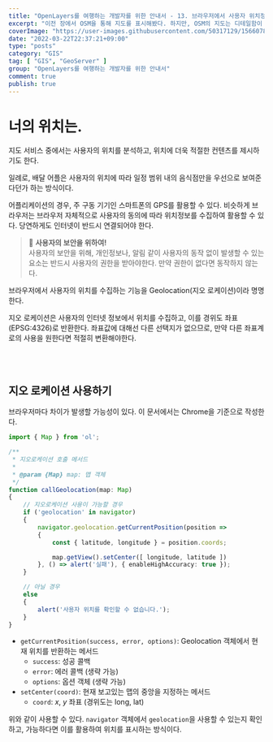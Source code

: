 ```yaml
---
title: "OpenLayers를 여행하는 개발자를 위한 안내서 - 13. 브라우저에서 사용자 위치정보 수집하기"
excerpt: "이전 장에서 OSM을 통해 지도를 표시해봤다. 하지만, OSM의 지도는 디테일함이 떨어진다는 무시할 수 없는 단점이 존재한다. OSM은 사용하기 쉬운 세계지도라는 큰 장점이 있음에도, 저 단점 하나로 인해 국내 서비스용 지도로 사용하기 어렵다. 즉, 예제 이상의 실질적인 서비스에 사용하려면 국내 지리에 특화된 지도가 필요하다."
coverImage: "https://user-images.githubusercontent.com/50317129/156607880-c5abad92-1991-4c01-b85f-7153bf89cb64.png"
date: "2022-03-22T22:37:21+09:00"
type: "posts"
category: "GIS"
tag: [ "GIS", "GeoServer" ]
group: "OpenLayers를 여행하는 개발자를 위한 안내서"
comment: true
publish: true
---
```


# 너의 위치는.

지도 서비스 중에서는 사용자의 위치를 분석하고, 위치에 더욱 적절한 컨텐츠를 제시하기도 한다.

일례로, 배달 어플은 사용자의 위치에 따라 일정 범위 내의 음식점만을 우선으로 보여준다던가 하는 방식이다.

어플리케이션의 경우, 주 구동 기기인 스마트폰의 GPS를 활용할 수 있다. 비슷하게 브라우저는 브라우저 자체적으로 사용자의 동의에 따라 위치정보를 수집하여 활용할 수 있다. 당연하게도 인터넷이 반드시 연결되어야 한다.

> 🔐 <b class="teal-500">사용자의 보안을 위하여!</b>  
> 사용자의 보안을 위해, 개인정보나, 알림 같이 사용자의 동작 없이 발생할 수 있는 요소는 반드시 사용자의 권한을 받아야한다. 만약 권한이 없다면 동작하지 않는다.

브라우저에서 사용자의 위치를 수집하는 기능을 Geolocation(지오 로케이션)이라 명명한다.

지오 로케이션은 사용자의 인터넷 정보에서 위치를 수집하고, 이를 경위도 좌표(EPSG:4326)로 반환한다. 좌표값에 대해선 다른 선택지가 없으므로, 만약 다른 좌표계로의 사용을 원한다면 적절히 변환해야한다.

<br />
<br />





## 지오 로케이션 사용하기

브라우저마다 차이가 발생할 가능성이 있다. 이 문서에서는 Chrome을 기준으로 작성한다.

``` typescript
import { Map } from 'ol';

/**
 * 지오로케이션 호출 메서드
 * 
 * @param {Map} map: 맵 객체
 */
function callGeolocation(map: Map)
{
	// 지오로케이션 사용이 가능할 경우
	if ('geolocation' in navigator)
	{
		navigator.geolocation.getCurrentPosition(position =>
		{
			const { latitude, longitude } = position.coords;

			map.getView().setCenter([ longitude, latitude ])
		}, () => alert('실패'), { enableHighAccuracy: true });
	}

	// 아닐 경우
	else
	{
		alert('사용자 위치를 확인할 수 없습니다.');
	}
}
```

* `getCurrentPosition(success, error, options)`: Geolocation 객체에서 현재 위치를 반환하는 메서드
  * `success`: 성공 콜백
  * `error`: 에러 콜백 (생략 가능)
  * `options`: 옵션 객체 (생략 가능)
* `setCenter(coord)`: 현재 보고있는 맵의 중앙을 지정하는 메서드
  * `coord`: $x$, $y$ 좌표 (경위도는 long, lat)

위와 같이 사용할 수 있다. `navigator` 객체에서 `geolocation`을 사용할 수 있는지 확인하고, 가능하다면 이를 활용하여 위치를 표시하는 방식이다.


